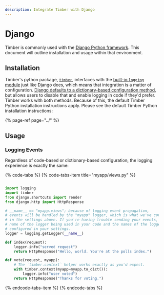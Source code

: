 ```yaml
---
description: Integrate Timber with Django
---
```


# Django

Timber is commonly used with the [Django Python framework](https://www.djangoproject.com/). This document will outline installation and usage within that environment.

## Installation

Timber's python package, [`timber`](https://pypi.org/project/timber/), interfaces with the [built-in `logging` module](https://docs.python.org/3.7/library/logging.html) just like Django does, which means that integration is a matter of configuration.  [Django defaults to a dictionary-based configuration method](https://docs.djangoproject.com/en/2.1/topics/logging/#configuring-logging), but allows users to disable that and enable logging in code if they'd prefer. Timber works with both methods. Because of this, the default Timber Python installation instructions apply. Please see the default Timber Python installation instructions:

{% page-ref page="../" %}

## Usage

### Logging Events

Regardless of code-based or dictionary-based configuration, the logging experience is exactly the same:

{% code-tabs %}
{% code-tabs-item title="myapp/views.py" %}
```python
import logging
import timber
from django.shortcuts import render
from django.http import HttpResponse

# __name__ == "myapp.views"; because of logging event propagation,
# events will be handled by the "myapp" logger, which is what we've configured
# in the settings above. If you're having trouble sending your events, check the
# name of the logger being used in your code and the names of the loggers you've
# configured in your settings.
logger = logging.getLogger(__name__)

def index(request):
    logger.info("served request")
    return HttpResponse("Hello, world. You're at the polls index.")

def vote(request, myapp):
    # The `timber.context` helper works exactly as you'd expect.
    with timber.context(myapp=myapp.to_dict()):
        logger.info("user voted")
    return HttpResponse("Thanks for voting.")
```
{% endcode-tabs-item %}
{% endcode-tabs %}



